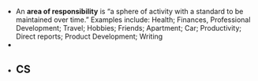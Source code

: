 - An **area of responsibility** is “a sphere of activity with a standard to be maintained over time.”
  Examples include: Health; Finances, Professional Development; Travel; Hobbies; Friends; Apartment; Car; Productivity; Direct reports; Product Development; Writing
-
- ## CS